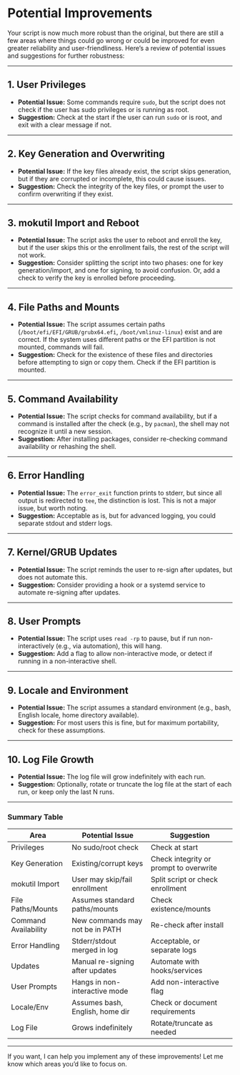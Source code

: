 # Potential Improvements

Your script is now much more robust than the original, but there are still a few areas where things could go wrong or could be improved for even greater reliability and user-friendliness. Here’s a review of potential issues and suggestions for further robustness:

---

## 1. **User Privileges**
- **Potential Issue:** Some commands require `sudo`, but the script does not check if the user has sudo privileges or is running as root.
- **Suggestion:** Check at the start if the user can run `sudo` or is root, and exit with a clear message if not.

---

## 2. **Key Generation and Overwriting**
- **Potential Issue:** If the key files already exist, the script skips generation, but if they are corrupted or incomplete, this could cause issues.
- **Suggestion:** Check the integrity of the key files, or prompt the user to confirm overwriting if they exist.

---

## 3. **mokutil Import and Reboot**
- **Potential Issue:** The script asks the user to reboot and enroll the key, but if the user skips this or the enrollment fails, the rest of the script will not work.
- **Suggestion:** Consider splitting the script into two phases: one for key generation/import, and one for signing, to avoid confusion. Or, add a check to verify the key is enrolled before proceeding.

---

## 4. **File Paths and Mounts**
- **Potential Issue:** The script assumes certain paths (`/boot/efi/EFI/GRUB/grubx64.efi`, `/boot/vmlinuz-linux`) exist and are correct. If the system uses different paths or the EFI partition is not mounted, commands will fail.
- **Suggestion:** Check for the existence of these files and directories before attempting to sign or copy them. Check if the EFI partition is mounted.

---

## 5. **Command Availability**
- **Potential Issue:** The script checks for command availability, but if a command is installed after the check (e.g., by `pacman`), the shell may not recognize it until a new session.
- **Suggestion:** After installing packages, consider re-checking command availability or rehashing the shell.

---

## 6. **Error Handling**
- **Potential Issue:** The `error_exit` function prints to stderr, but since all output is redirected to `tee`, the distinction is lost. This is not a major issue, but worth noting.
- **Suggestion:** Acceptable as is, but for advanced logging, you could separate stdout and stderr logs.

---

## 7. **Kernel/GRUB Updates**
- **Potential Issue:** The script reminds the user to re-sign after updates, but does not automate this.
- **Suggestion:** Consider providing a hook or a systemd service to automate re-signing after updates.

---

## 8. **User Prompts**
- **Potential Issue:** The script uses `read -rp` to pause, but if run non-interactively (e.g., via automation), this will hang.
- **Suggestion:** Add a flag to allow non-interactive mode, or detect if running in a non-interactive shell.

---

## 9. **Locale and Environment**
- **Potential Issue:** The script assumes a standard environment (e.g., bash, English locale, home directory available).
- **Suggestion:** For most users this is fine, but for maximum portability, check for these assumptions.

---

## 10. **Log File Growth**
- **Potential Issue:** The log file will grow indefinitely with each run.
- **Suggestion:** Optionally, rotate or truncate the log file at the start of each run, or keep only the last N runs.

---

### **Summary Table**

| Area                | Potential Issue                                   | Suggestion                                      |
|---------------------|---------------------------------------------------|-------------------------------------------------|
| Privileges          | No sudo/root check                                | Check at start                                  |
| Key Generation      | Existing/corrupt keys                             | Check integrity or prompt to overwrite          |
| mokutil Import      | User may skip/fail enrollment                     | Split script or check enrollment                |
| File Paths/Mounts   | Assumes standard paths/mounts                     | Check existence/mounts                          |
| Command Availability| New commands may not be in PATH                   | Re-check after install                          |
| Error Handling      | Stderr/stdout merged in log                       | Acceptable, or separate logs                    |
| Updates             | Manual re-signing after updates                   | Automate with hooks/services                    |
| User Prompts        | Hangs in non-interactive mode                     | Add non-interactive flag                        |
| Locale/Env          | Assumes bash, English, home dir                   | Check or document requirements                  |
| Log File            | Grows indefinitely                                | Rotate/truncate as needed                       |

---

If you want, I can help you implement any of these improvements! Let me know which areas you’d like to focus on.